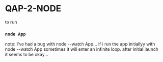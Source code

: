 # QAP-2-NODE

to run

### `node App`

note: I've had a bug with node --watch App...
if i run the app initiallyy with node --watch App sometimes it will enter an infinite loop.
after initial launch it seems to be okay...
